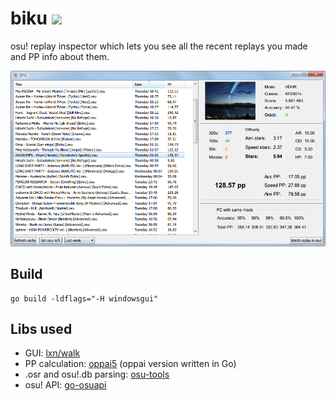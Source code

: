 # biku ![](https://img.shields.io/github/downloads/flesnuk/biku/total.svg)

osu! replay inspector which lets you see all the recent replays you made and PP info about them. 

![](./screenshot.png)

## Build

```
go build -ldflags="-H windowsgui"
```

## Libs used

- GUI: [lxn/walk](https://github.com/lxn/walk) 
- PP calculation: [oppai5](https://github.com/flesnuk/oppai5) (oppai version written in Go)
- .osr and osu!.db parsing: [osu-tools](https://github.com/flesnuk/osu-tools)
- osu! API: [go-osuapi](https://github.com/thehowl/go-osuapi)